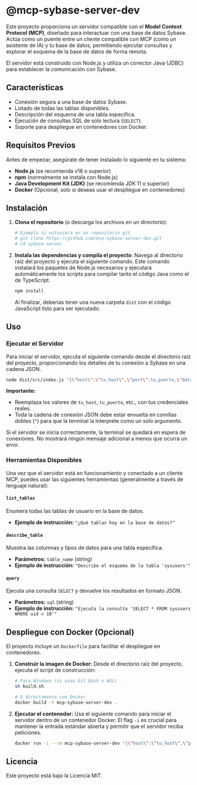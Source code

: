 # @mcp-sybase-server-dev

Este proyecto proporciona un servidor compatible con el **Model Context Protocol (MCP)**, diseñado para interactuar con una base de datos Sybase. Actúa como un puente entre un cliente compatible con MCP (como un asistente de IA) y tu base de datos, permitiendo ejecutar consultas y explorar el esquema de la base de datos de forma remota.

El servidor está construido con Node.js y utiliza un conector Java (JDBC) para establecer la comunicación con Sybase.

## Características

- Conexión segura a una base de datos Sybase.
- Listado de todas las tablas disponibles.
- Descripción del esquema de una tabla específica.
- Ejecución de consultas SQL de solo lectura (`SELECT`).
- Soporte para despliegue en contenedores con Docker.

## Requisitos Previos

Antes de empezar, asegúrate de tener instalado lo siguiente en tu sistema:

- **Node.js** (se recomienda v18 o superior)
- **npm** (normalmente se instala con Node.js)
- **Java Development Kit (JDK)** (se recomienda JDK 11 o superior)
- **Docker** (Opcional, solo si deseas usar el despliegue en contenedores)

## Instalación

1.  **Clona el repositorio** (o descarga los archivos en un directorio):
    ```bash
    # Ejemplo si estuviera en un repositorio git
    # git clone https://github.com/mcp-sybase-server-dev.git
    # cd sybase-server
    ```

2.  **Instala las dependencias y compila el proyecto**:
    Navega al directorio raíz del proyecto y ejecuta el siguiente comando. Este comando instalará los paquetes de Node.js necesarios y ejecutará automáticamente los scripts para compilar tanto el código Java como el de TypeScript.
    ```bash
    npm install
    ```
    Al finalizar, deberías tener una nueva carpeta `dist` con el código JavaScript listo para ser ejecutado.

## Uso

### Ejecutar el Servidor

Para iniciar el servidor, ejecuta el siguiente comando desde el directorio raíz del proyecto, proporcionando los detalles de tu conexión a Sybase en una cadena JSON.

```bash
node dist/src/index.js "{\"host\":\"tu_host\",\"port\":tu_puerto,\"database\":\"tu_db\",\"user\":\"tu_usuario\",\"password\":\"tu_contraseña\"}"
```

**Importante:**
- Reemplaza los valores de `tu_host`, `tu_puerto`, etc., con tus credenciales reales.
- Toda la cadena de conexión JSON debe estar envuelta en comillas dobles (`"`) para que la terminal la interprete como un solo argumento.

Si el servidor se inicia correctamente, la terminal se quedará en espera de conexiones. No mostrará ningún mensaje adicional a menos que ocurra un error.

### Herramientas Disponibles

Una vez que el servidor está en funcionamiento y conectado a un cliente MCP, puedes usar las siguientes herramientas (generalmente a través de lenguaje natural):

#### `list_tables`
Enumera todas las tablas de usuario en la base de datos.
- **Ejemplo de instrucción:** `"¿Qué tablas hay en la base de datos?"`

#### `describe_table`
 Muestra las columnas y tipos de datos para una tabla específica.
- **Parámetros:** `table_name` (string)
- **Ejemplo de instrucción:** `"Describe el esquema de la tabla 'sysusers'"`

#### `query`
Ejecuta una consulta `SELECT` y devuelve los resultados en formato JSON.
- **Parámetros:** `sql` (string)
- **Ejemplo de instrucción:** `"Ejecuta la consulta 'SELECT * FROM sysusers WHERE uid < 10'"`

## Despliegue con Docker (Opcional)

El proyecto incluye un `Dockerfile` para facilitar el despliegue en contenedores.

1.  **Construir la imagen de Docker:**
    Desde el directorio raíz del proyecto, ejecuta el script de construcción:
    ```bash
    # Para Windows (si usas Git Bash o WSL)
    sh build.sh
    
    # O directamente con Docker
    docker build -t mcp-sybase-server-dev .
    ```

2.  **Ejecutar el contenedor:**
    Usa el siguiente comando para iniciar el servidor dentro de un contenedor Docker. El flag `-i` es crucial para mantener la entrada estándar abierta y permitir que el servidor reciba peticiones.
    ```bash
    docker run -i --rm mcp-sybase-server-dev "{\"host\":\"tu_host\",\"port\":tu_puerto,\"database\":\"tu_db\",\"user\":\"tu_usuario\",\"password\":\"tu_contraseña\"}"
    ```

## Licencia

Este proyecto está bajo la Licencia MIT.